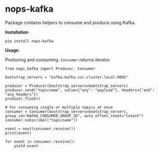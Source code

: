 
# nops-kafka
Package contains helpers to consume and produce using Kafka.
  


**Installation**

    pip install nops-kafka

**Usage**:

Producing and consuming. `Consumer` returns iterator.

    from nops_kafka import Producer, Consumer

    bootstrap_servers = "kafka.kafka.svc.cluster.local:9092"

    producer = Producer(bootstrap_servers=bootstrap_servers)
    producer.send("topicname", value={"any": "payload"}, headers={"and": "any_headers"})
    producer.flush()

    # For consuming single or multiple topics at once
    consumer = Consumer(bootstrap_servers=bootstrap_servers, group_id="KAFKA_CONSUMER_GROUP_ID", auto_offset_reset="latest")
    consumer.subscribe(["topicname"])

    event = next(consumer.receive())
    print(event)

    for event in consumer.receive():
        yield event
